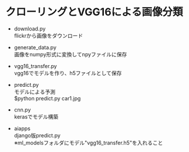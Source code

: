# クローリングとVGG16による画像分類

- download.py  
flickrから画像をダウンロード

- generate_data.py  
画像をnumpy形式に変換してnpyファイルに保存

- vgg16_transfer.py  
vgg16でモデルを作り、h5ファイルとして保存

- predict.py  
モデルによる予測  
$python predict.py car1.jpg

- cnn.py  
kerasでモデル構築

- aiapps  
django版predict.py  
※ml_modelsフォルダにモデル"vgg16_transfer.h5"を入れること
